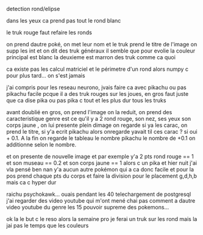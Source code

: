 detection rond/elipse

dans les yeux ca prend pas tout le rond blanc

le truk rouge faut refaire les ronds

on prend dautre poké, on met leur nom et le truk prend le titre de l'image on supp les int et on dit des truk généraux il semble que pour evolie la couleur principal est blanc la deuxieme est marron des truk comme ca quoi

ca existe pas les calcul matriciel et le périmetre d'un rond alors numpy c pour plus tard... on s'est jamais





j'ai compris pour les reseau neurono, jvais faire ca avec pikachu ou pas pikachu facile pcque il a des truk rouges sur les joues, en gros faut juste que ca dise pika ou pas pika c tout et les plus dur tous les truks


avant doublié en gros, on prend l'image on la reduit, on prend des caracteristique genre est ce qu'il y a 2 rond rouge, son nez, ses yeux  son corps jaune , on lui presente plein dimage on regarde si ya les carac, on prend le titre, si y'a ecrit pikachu alors onregarde yavait til ces carac ? si oui + 0.1. A la fin on regarde le tableau le nombre pikachu le nombre de +0.1 on additionne selon le nombre.

et on presente de nouvelle image et par exemple y'a 2 pts rond rouge == 1 et son museau == 0.2 et son corps jaune == 1 alors c un pika et hier nuit j'ai vla pensé ben nan y'a aucun autre pokémon qui a ca donc facile et pour la pos prend chaque pts du corps et faire la division pour le placement g,d,h,b mais ca c hyper dur

raichu psychokawk... ouais pendant les 40 telechargement de postgresql j'ai regarder des video youtube qui m'ont mené chai pas comment a dautre video youtube du genre les 15 pouvoir supreme des pokemons...

ok la le but c le reso alors la semaine pro je ferai un truk sur les rond mais la jai pas le temps que les couleurs
